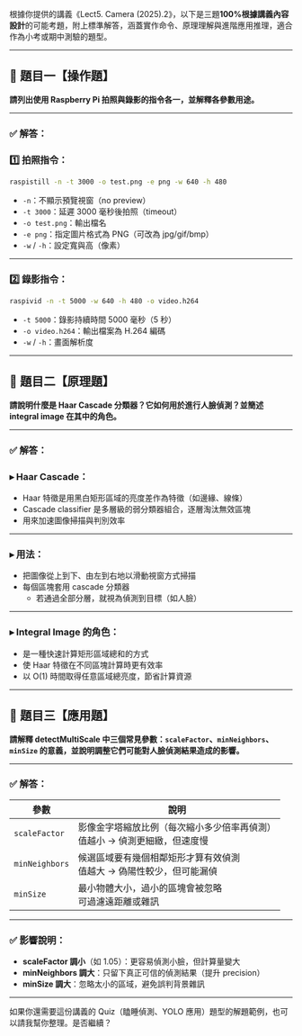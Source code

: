 根據你提供的講義《Lect5. Camera (2025).2》，以下是三題**100%根據講義內容設計**的可能考題，附上標準解答，涵蓋實作命令、原理理解與進階應用推理，適合作為小考或期中測驗的題型。

---

## 📘 題目一【操作題】  
**請列出使用 Raspberry Pi 拍照與錄影的指令各一，並解釋各參數用途。**

---

### ✅ 解答：

### 1️⃣ 拍照指令：
```bash
raspistill -n -t 3000 -o test.png -e png -w 640 -h 480
```

- `-n`：不顯示預覽視窗（no preview）
- `-t 3000`：延遲 3000 毫秒後拍照（timeout）
- `-o test.png`：輸出檔名
- `-e png`：指定圖片格式為 PNG（可改為 jpg/gif/bmp）
- `-w` / `-h`：設定寬與高（像素）

---

### 2️⃣ 錄影指令：
```bash
raspivid -n -t 5000 -w 640 -h 480 -o video.h264
```

- `-t 5000`：錄影持續時間 5000 毫秒（5 秒）
- `-o video.h264`：輸出檔案為 H.264 編碼
- `-w` / `-h`：畫面解析度

---

## 📘 題目二【原理題】  
**請說明什麼是 Haar Cascade 分類器？它如何用於進行人臉偵測？並簡述 integral image 在其中的角色。**

---

### ✅ 解答：

### ▸ Haar Cascade：

- Haar 特徵是用黑白矩形區域的亮度差作為特徵（如邊緣、線條）
- Cascade classifier 是多層級的弱分類器組合，逐層淘汰無效區塊
- 用來加速圖像掃描與判別效率

---

### ▸ 用法：

- 把圖像從上到下、由左到右地以滑動視窗方式掃描
- 每個區塊套用 cascade 分類器
  - 若通過全部分層，就視為偵測到目標（如人臉）

---

### ▸ Integral Image 的角色：

- 是一種快速計算矩形區域總和的方式
- 使 Haar 特徵在不同區塊計算時更有效率
- 以 O(1) 時間取得任意區域總亮度，節省計算資源

---

## 📘 題目三【應用題】  
**請解釋 detectMultiScale 中三個常見參數：`scaleFactor`、`minNeighbors`、`minSize` 的意義，並說明調整它們可能對人臉偵測結果造成的影響。**

---

### ✅ 解答：

| 參數         | 說明 |
|--------------|------|
| `scaleFactor` | 影像金字塔縮放比例（每次縮小多少倍率再偵測）<br>值越小 → 偵測更細緻，但速度慢 |
| `minNeighbors` | 候選區域要有幾個相鄰矩形才算有效偵測<br>值越大 → 偽陽性較少，但可能漏偵 |
| `minSize`     | 最小物體大小，過小的區塊會被忽略<br>可過濾遠距離或雜訊 |

---

### ✅ 影響說明：

- **scaleFactor 調小**（如 1.05）：更容易偵測小臉，但計算量變大
- **minNeighbors 調大**：只留下真正可信的偵測結果（提升 precision）
- **minSize 調大**：忽略太小的區域，避免誤判背景雜訊

---

如果你還需要這份講義的 Quiz（瞌睡偵測、YOLO 應用）題型的解題範例，也可以請我幫你整理。是否繼續？
